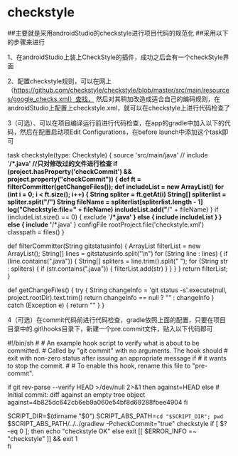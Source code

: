 # checkstyle
##主要就是采用androidStudio的checkstyle进行项目代码的规范化
##采用以下的步骤来进行

  1、在androidStudio上装上CheckStyle的插件，成功之后会有一个checkStyle界面
  
  2、配置checkstyle规则，可以在网上（https://github.com/checkstyle/checkstyle/blob/master/src/main/resources/google_checks.xml）查找，
  然后对其稍加改造成适合自己的编码规则，在androidStudio上配置上checkstyle.xml，就可以在checkstyle上进行代码检查了
  
  3（可选）、可以在项目编译运行前进行代码检查，在app的gradle中加入以下的代码，然后在配置启动项Edit Configurations，在before launch中添加这个task即可
  
   task checkstyle(type: Checkstyle) {
    source 'src/main/java'
//    include '**/*.java'
    //只对修改过的文件进行检查
    if (project.hasProperty('checkCommit') && project.property("checkCommit")) {
        def ft = filterCommitter(getChangeFiles());
        def includeList = new ArrayList<String>()
        for (int i = 0; i < ft.size(); i++) {
            String spliter = ft.getAt(i)
            String[] spliterlist = spliter.split("/")
            String fileName = spliterlist[spliterlist.length - 1]
            log("Checkstyle:file=" + fileName)
            includeList.add("**/" + fileName)
        }
        if (includeList.size() == 0) {
            exclude '**/*.java'
        } else {
            include includeList
        }
    } else {
        include '**/*.java'
    }
    configFile rootProject.file('checkstyle.xml')
    classpath = files()
}

def filterCommitter(String gitstatusinfo) {
    ArrayList<String> filterList = new ArrayList<String>();
    String[] lines = gitstatusinfo.split("\\n")
    for (String line : lines) {
        if (line.contains(".java")) {
            String[] spliters = line.trim().split(" ");
            for (String str : spliters) {
                if (str.contains(".java")) {
                    filterList.add(str)
                }
            }
        }
    }
    return filterList;
}


def getChangeFiles() {
    try {
        String changeInfo = 'git status -s'.execute(null, project.rootDir).text.trim()
        return changeInfo == null ? "" : changeInfo
    } catch (Exception e) {
        return ""
    }
}


4（可选）在commit代码前进行代码检查，gradle依照上面的配置，只要在项目目录中的.git\hooks目录下，新建一个pre.commit文件，贴入以下代码即可

\#!/bin/sh
\#
\# An example hook script to verify what is about to be committed.
\# Called by "git commit" with no arguments.  The hook should
\# exit with non-zero status after issuing an appropriate message if
\# it wants to stop the commit.
\#
\# To enable this hook, rename this file to "pre-commit".

if git rev-parse --verify HEAD >/dev/null 2>&1
then
	against=HEAD
else
	# Initial commit: diff against an empty tree object
	against=4b825dc642cb6eb9a060e54bf8d69288fbee4904
fi

SCRIPT_DIR=$(dirname "$0")
SCRIPT_ABS_PATH=`cd "$SCRIPT_DIR"; pwd`
$SCRIPT_ABS_PATH/../../gradlew  -PcheckCommit="true" checkstyle 
if [ $? -eq 0   ]; then
    echo "checkstyle OK"
else
    exit [[ $ERROR_INFO =~ "checkstyle" ]] && exit 1  
fi
  
   
